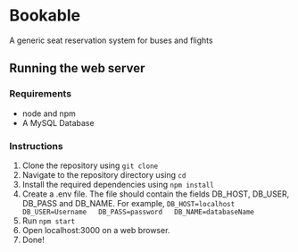 # Bookable

A generic seat reservation system for buses and flights

## Running the web server

### Requirements

- node and npm
- A MySQL Database

### Instructions

1. Clone the repository using `git clone`
2. Navigate to the repository directory using `cd`
3. Install the required dependencies using ``npm install``
4. Create a .env file. The file should contain the fields DB_HOST, DB_USER, DB_PASS and DB_NAME. For example,
`DB_HOST=localhost  
DB_USER=Username  
DB_PASS=password  
DB_NAME=databaseName`  
5. Run ``npm start``
6. Open localhost:3000 on a web browser.
7. Done! 
